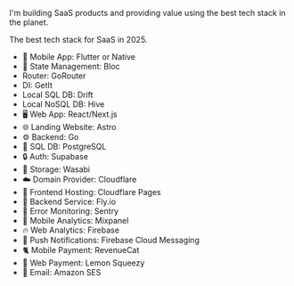 I'm building SaaS products and providing value using the best tech stack in the planet.

The best tech stack for SaaS in 2025.

- 📱 Mobile App: Flutter or Native
- 🧊 State Management: Bloc
- Router: GoRouter
- DI: GetIt
- Local SQL DB: Drift
- Local NoSQL DB: Hive
- 🖥️ Web App: React/Next.js
- 🌐 Landing Website: Astro
- ⚙️ Backend: Go
- 💾 SQL DB: PostgreSQL
- 🔒 Auth: Supabase
- 🌱 Storage: Wasabi
- ☁️ Domain Provider: Cloudflare
- 📃 Frontend Hosting: Cloudflare Pages
- 🎈 Backend Service: Fly.io
- 🐞 Error Monitoring: Sentry
- 📶 Mobile Analytics: Mixpanel
- 🔥 Web Analytics: Firebase
- 🔔 Push Notifications: Firebase Cloud Messaging
- 🐈 Mobile Payment: RevenueCat
- 🍋 Web Payment: Lemon Squeezy
- 📧 Email: Amazon SES

<!--
**arvicxyz/arvicxyz** is a ✨ _special_ ✨ repository because its `README.md` (this file) appears on your GitHub profile.

Here are some ideas to get you started:

- 🔭 I’m currently working on ...
- 🌱 I’m currently learning ...
- 👯 I’m looking to collaborate on ...
- 🤔 I’m looking for help with ...
- 💬 Ask me about ...
- 📫 How to reach me: ...
- 😄 Pronouns: ...
- ⚡ Fun fact: ...
-->
